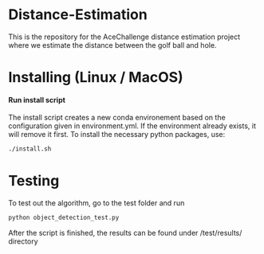 # Distance-Estimation

This is the repository for the AceChallenge distance estimation project where we estimate the distance between the golf ball and hole.

# Installing (Linux / MacOS)
#### Run install script
The install script creates a new conda environement based on the configuration given in environment.yml. If the environment already exists, it will remove it first. To install the necessary python packages, use:
```bash
./install.sh
```

# Testing
To test out the algorithm, go to the test folder and run
```bash
python object_detection_test.py
```
After the script is finished, the results can be found under /test/results/ directory